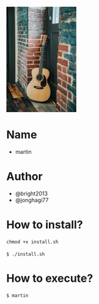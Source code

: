 ![Alt text](/martin.jpeg)

# Name
- martin

# Author
- @bright2013
- @jonghagi77

# How to install?
	chmod +x install.sh

	$ ./install.sh

# How to execute?
	$ martin



